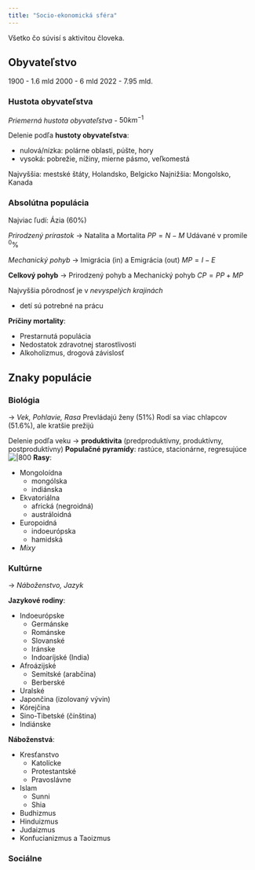 ```yaml
---
title: "Socio-ekonomická sféra"
---
```


Všetko čo súvisí s aktivitou človeka.

## Obyvateľstvo
1900 - 1.6 mld
2000 - 6 mld
2022 - 7.95 mld.

### Hustota obyvateľstva
*Priemerná hustota obyvateľstva* - $50km^{-1}$

Delenie podľa **hustoty obyvateľstva**:
- nulová/nízka: polárne oblasti, púšte, hory
- vysoká: pobrežie, nížiny, mierne pásmo, veľkomestá

Najvyššia: mestské štáty, Holandsko, Belgicko
Najnižšia: Mongolsko, Kanada

### Absolútna populácia
Najviac ľudí: Ázia (60%)

*Prirodzený prírastok* -> Natalita a Mortalita
$PP = N - M$
Udávané v promile $^{0}\%$

*Mechanický pohyb* -> Imigrácia (in) a Emigrácia (out)
$MP = I - E$

**Celkový pohyb** -> Prirodzený pohyb a Mechanický pohyb
$CP = PP + MP$

Najvyššia pôrodnosť je v *nevyspelých krajinách*
- detí sú potrebné na prácu

**Príčiny mortality**:
- Prestarnutá populácia
- Nedostatok zdravotnej starostlivosti
- Alkoholizmus, drogová závislosť

## Znaky populácie
### Biológia
-> *Vek, Pohlavie, Rasa*
Prevládajú ženy (51%)
Rodí sa viac chlapcov (51.6%), ale kratšie prežijú 

Delenie podľa veku -> **produktivita** (predproduktívny, produktívny, postproduktívny)
**Populačné pyramídy**: rastúce, stacionárne, regresujúce
![|800](attachments/populačná-pyramída-sveta.png)
**Rasy**:
- Mongoloídna
	- mongólska
	- indiánska
- Ekvatoriálna
	- africká (negroidná)
	- austráloidná
- Europoidná
	- indoeurópska
	- hamidská
- *Mixy*

### Kultúrne
-> *Náboženstvo, Jazyk*

**Jazykové rodiny**:
- Indoeurópske
	- Germánske
	- Románske 
	- Slovanské
	- Iránske
	- Indoaríjské (India)
- Afroázijské
	- Semitské (arabčina)
	- Berberské
- Uralské
- Japončina (izolovaný vývin)
- Kórejčina
- Sino-Tibetské (čínština)
- Indiánske

**Náboženstvá**:
- Kresťanstvo
	- Katolícke
	- Protestantské
	- Pravoslávne
- Islam
	- Sunni
	- Shia
- Budhizmus
- Hinduizmus
- Judaizmus
- Konfucianizmus a Taoizmus

### Sociálne